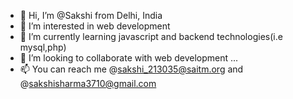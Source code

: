 - 👋 Hi, I’m @Sakshi from Delhi, India
- 👀 I’m interested in web development 
- 🌱 I’m currently learning javascript and backend technologies(i.e mysql,php)
- 💞️ I’m looking to collaborate with web development ...
- 📫 You can  reach me @sakshi_213035@saitm.org and @sakshisharma3710@gmail.com  



